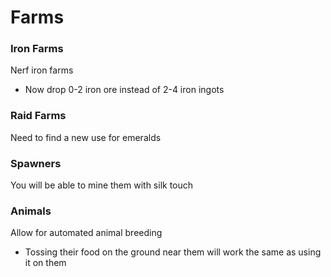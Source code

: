 # Farms

### Iron Farms

Nerf iron farms

- Now drop 0-2 iron ore instead of 2-4 iron ingots


### Raid Farms

Need to find a new use for emeralds


### Spawners

You will be able to mine them with silk touch


### Animals

Allow for automated animal breeding

- Tossing their food on the ground near them will work the same as using it on them